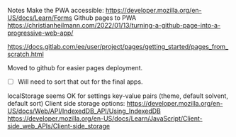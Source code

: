 Notes
Make the PWA accessible: https://developer.mozilla.org/en-US/docs/Learn/Forms
Github pages to PWA https://christianheilmann.com/2022/01/13/turning-a-github-page-into-a-progressive-web-app/

https://docs.gitlab.com/ee/user/project/pages/getting_started/pages_from_scratch.html

Moved to github for easier pages deployment.
- [ ] Will need to sort that out for the final apps.

localStorage seems OK for settings key-value pairs (theme, default solvent, default sort)
Client side storage options: https://developer.mozilla.org/en-US/docs/Web/API/IndexedDB_API/Using_IndexedDB
https://developer.mozilla.org/en-US/docs/Learn/JavaScript/Client-side_web_APIs/Client-side_storage